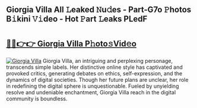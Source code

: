 ## Giorgia Villa All 𝙻eaked 𝙽u𝚍es - Part-G7o 𝙿hotos B𝚒kini 𝚅𝚒deo - Hot 𝙿art 𝙻eaks PLedF

# <h2><a href="http://ld0b4xb.urlbe.top/?page=Giorgia+Villa">🔗🔗👉👉 Giorgia Villa P𝚑oto𝚜Vid𝚎o</a></h2>

[![Giorgia Villa](https://i.imgur.com/eBuTRDB.gif)](http://ld0b4xb.urlbe.top/?page=Giorgia+Villa)
Giorgia Villa, an intriguing and perplexing personage, transcends simple labels. Her distinctive online style has captivated and provoked critics, generating debates on ethics, self-expression, and the dynamics of digital societies. Though her future plans are unclear, her role in redefining the digital sphere is unquestionable. Fueled by unyielding resolve and undeniable enchantment, Giorgia Villa reach in the digital community is boundless.
